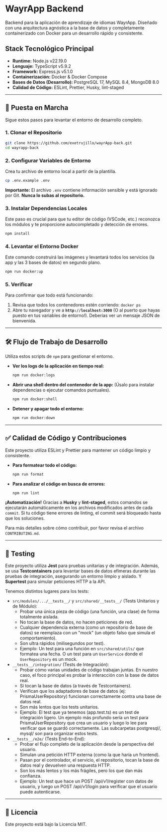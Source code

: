 # WayrApp Backend

Backend para la aplicación de aprendizaje de idiomas WayrApp. Diseñado con una arquitectura agnóstica a la base de datos y completamente containerizado con Docker para un desarrollo rápido y consistente.

## Stack Tecnológico Principal

- **Runtime:** Node.js v22.19.0
- **Lenguaje:** TypeScript v5.9.2
- **Framework:** Express.js v5.1.0
- **Containerización:** Docker & Docker Compose
- **Bases de Datos (Desarrollo):** PostgreSQL 17, MySQL 8.4, MongoDB 8.0
- **Calidad de Código:** ESLint, Prettier, Husky, lint-staged

---

## 🚀 Puesta en Marcha

Sigue estos pasos para levantar el entorno de desarrollo completo.

### 1. Clonar el Repositorio

```bash
git clone https://github.com/exetrujillo/wayrApp-back.git
cd wayrapp-back
```

### 2. Configurar Variables de Entorno

Crea tu archivo de entorno local a partir de la plantilla.

```bash
cp .env.example .env
```

**Importante:** El archivo `.env` contiene información sensible y está ignorado por Git. **Nunca lo subas al repositorio.**

### 3. Instalar Dependencias Locales

Este paso es crucial para que tu editor de código (VSCode, etc.) reconozca los módulos y te proporcione autocompletado y detección de errores.

```bash
npm install
```

### 4. Levantar el Entorno Docker

Este comando construirá las imágenes y levantará todos los servicios (la app y las 3 bases de datos) en segundo plano.

```bash
npm run docker:up
```

### 5. Verificar

Para confirmar que todo está funcionando:

1.  Revisa que todos los contenedores estén corriendo: `docker ps`
2.  Abre tu navegador y ve a **`http://localhost:3000`** (O al puerto que hayas puesto en tus variables de entorno!). Deberías ver un mensaje JSON de bienvenida.

---

## 🛠️ Flujo de Trabajo de Desarrollo

Utiliza estos scripts de `npm` para gestionar el entorno.

- **Ver los logs de la aplicación en tiempo real:**

  ```bash
  npm run docker:logs
  ```

- **Abrir una shell dentro del contenedor de la app:**
  (Úsalo para instalar dependencias o ejecutar comandos puntuales).

  ```bash
  npm run docker:shell
  ```

- **Detener y apagar todo el entorno:**
  ```bash
  npm run docker:down
  ```

---

## ✅ Calidad de Código y Contribuciones

Este proyecto utiliza ESLint y Prettier para mantener un código limpio y consistente.

- **Para formatear todo el código:**

  ```bash
  npm run format
  ```

- **Para analizar el código en busca de errores:**
  ```bash
  npm run lint
  ```

**¡Automatización!** Gracias a **Husky** y **lint-staged**, estos comandos se ejecutarán automáticamente en los archivos modificados antes de cada `commit`. Si tu código tiene errores de linting, el commit será bloqueado hasta que los soluciones.

Para más detalles sobre cómo contribuir, por favor revisa el archivo `CONTRIBUTING.md`.

---

## 🧪 Testing

Este proyecto utiliza **Jest** para pruebas unitarias y de integración.
Además, se usa **Testcontainers** para levantar bases de datos efímeras durante las pruebas de integración, asegurando un entorno limpio y aislado.
Y **Supertest** para simular peticiones HTTP a la API.

Tenemos distintos lugares para los tests:

- `src/modules/.../__tests__/` y `src/shared/__tests__/` (Tests Unitarios y de Módulo):
  - Probar una única pieza de código (una función, una clase) de forma totalmente aislada.
  - No tocan la base de datos, no hacen peticiones de red.
  - Cualquier dependencia externa (como un repositorio de base de datos) se reemplaza con un "mock" (un objeto falso que simula el comportamiento).
  - Son ultra rápidos (milisegundos por test).
  - Ejemplo: Un test para una función en `src/shared/utils/` que formatea una fecha. O un test para un `UserService` donde el `UserRepository` es un mock.
- `__tests__/integration/` (Tests de Integración):
  - Probar cómo varias unidades de código trabajan juntas. En nuestro caso, el foco principal es probar la interacción con la base de datos real.
  - Sí tocan la base de datos (a través de Testcontainers).
  - Verifican que los adaptadores de base de datos (ej: PrismaUserRepository) funcionan correctamente contra una base de datos real.
  - Son más lentos que los tests unitarios.
  - Ejemplo: El test que ya tenemos (app.test.ts) es un test de integración ligero. Un ejemplo más profundo sería un test para PrismaUserRepository que crea un usuario y luego lo lee para verificar que se guardó correctamente. Las subcarpetas postgresql/, mysql/ son para organizar estos tests.
- `__tests__/e2e/` (Tests End-to-End):
  - Probar el flujo completo de la aplicación desde la perspectiva del usuario.
  - Simulan una petición HTTP externa (como la que haría un frontend).
  - Pasan por el controlador, el servicio, el repositorio, tocan la base de datos real y devuelven una respuesta HTTP.
  - Son los más lentos y los más frágiles, pero los que dan más confianza.
  - Ejemplo: Un test que hace un POST /api/v1/register con datos de usuario, y luego un POST /api/v1/login para verificar que el usuario puede autenticarse.

---

## 📄 Licencia

Este proyecto está bajo la Licencia MIT.
